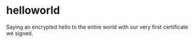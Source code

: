 # helloworld
Saying an encrypted hello to the entire world with our very first certificate we signed.
